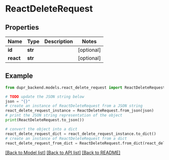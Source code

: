# ReactDeleteRequest


## Properties

Name | Type | Description | Notes
------------ | ------------- | ------------- | -------------
**id** | **str** |  | [optional] 
**react** | **str** |  | [optional] 

## Example

```python
from dupr_backend.models.react_delete_request import ReactDeleteRequest

# TODO update the JSON string below
json = "{}"
# create an instance of ReactDeleteRequest from a JSON string
react_delete_request_instance = ReactDeleteRequest.from_json(json)
# print the JSON string representation of the object
print(ReactDeleteRequest.to_json())

# convert the object into a dict
react_delete_request_dict = react_delete_request_instance.to_dict()
# create an instance of ReactDeleteRequest from a dict
react_delete_request_from_dict = ReactDeleteRequest.from_dict(react_delete_request_dict)
```
[[Back to Model list]](../README.md#documentation-for-models) [[Back to API list]](../README.md#documentation-for-api-endpoints) [[Back to README]](../README.md)


